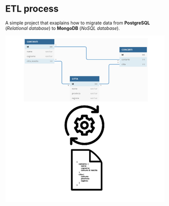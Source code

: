 # ETL process

A simple project that exaplains how to migrate data from **PostgreSQL** (_Relational database_) to **MongoDB** (_NoSQL database_).
<div align="center">
  <img src="https://github.com/mariocuomo/ETL-process-from-PostgreSQL-to-MongoDB/blob/main/elaborazione.png">
</div>
